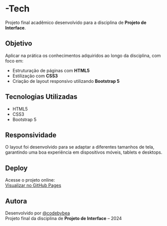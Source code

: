 # -Tech

Projeto final acadêmico desenvolvido para a disciplina de **Projeto de Interface**.

## Objetivo

Aplicar na prática os conhecimentos adquiridos ao longo da disciplina, com foco em:

- Estruturação de páginas com **HTML5**
- Estilização com **CSS3**
- Criação de layout responsivo utilizando **Bootstrap 5**

## Tecnologias Utilizadas

- HTML5  
- CSS3  
- Bootstrap 5

## Responsividade

O layout foi desenvolvido para se adaptar a diferentes tamanhos de tela, garantindo uma boa experiência em dispositivos móveis, tablets e desktops.

## Deploy

Acesse o projeto online:  
[Visualizar no GitHub Pages](https://codebybea.github.io/-Tech/)

## Autora

Desenvolvido por [@codebybea](https://github.com/codebybea)  
Projeto final da disciplina de **Projeto de Interface** – 2024
